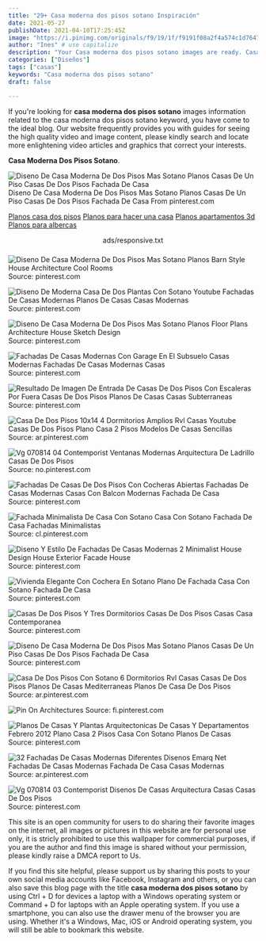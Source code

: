 ```yaml
---
title: "29+ Casa moderna dos pisos sotano Inspiración"
date: 2021-05-27
publishDate: 2021-04-10T17:25:45Z
image: "https://i.pinimg.com/originals/f9/19/1f/f9191f08a2f4a574c1d7647f9659e3b9.jpg"
author: "Ines" # use capitalize
description: "Your Casa moderna dos pisos sotano images are ready. Casa moderna dos pisos sotano are a topic that is being searched for and liked by netizens today. You can Download the Casa moderna dos pisos sotano files here. Download all free photos."
categories: ["Diseños"]
tags: ["casas"]
keywords: "Casa moderna dos pisos sotano"
draft: false

---
```


If you're looking for **casa moderna dos pisos sotano** images information related to the casa moderna dos pisos sotano keyword, you have come to the ideal  blog.  Our website frequently  provides you with  guides  for seeing  the high  quality video and image  content, please kindly search and locate more enlightening video articles and graphics  that correct your interests.

**Casa Moderna Dos Pisos Sotano**. 

![Diseno De Casa Moderna De Dos Pisos Mas Sotano Planos Casas De Un Piso Casas De Dos Pisos Fachada De Casa](https://i.pinimg.com/originals/89/88/02/89880207c355006439e03afe24294034.jpg "Diseno De Casa Moderna De Dos Pisos Mas Sotano Planos Casas De Un Piso Casas De Dos Pisos Fachada De Casa")
Diseno De Casa Moderna De Dos Pisos Mas Sotano Planos Casas De Un Piso Casas De Dos Pisos Fachada De Casa From pinterest.com

[Planos casa dos pisos](/planos-casa-dos-pisos/)
[Planos para hacer una casa](/planos-para-hacer-una-casa/)
[Planos apartamentos 3d](/planos-apartamentos-3d/)
[Planos para albercas](/planos-para-albercas/)
<center><noscript><span>ads/responsive.txt</span></noscript></center>


### 

 


![Diseno De Casa Moderna De Dos Pisos Mas Sotano Planos Barn Style House Architecture Cool Rooms](https://i.pinimg.com/originals/a0/a4/74/a0a474981dcb831b5a0d2bc8f81c0151.jpg "Diseno De Casa Moderna De Dos Pisos Mas Sotano Planos Barn Style House Architecture Cool Rooms")
Source: pinterest.com

 

![Diseno De Moderna Casa De Dos Plantas Con Sotano Youtube Fachadas De Casas Modernas Planos De Casas Casas Modernas](https://i.pinimg.com/originals/30/d8/47/30d847580bdadd5885a5bb5a6b5b4998.jpg "Diseno De Moderna Casa De Dos Plantas Con Sotano Youtube Fachadas De Casas Modernas Planos De Casas Casas Modernas")
Source: pinterest.com

 

![Diseno De Casa Moderna De Dos Pisos Mas Sotano Planos Floor Plans Architecture House Sketch Design](https://i.pinimg.com/originals/f5/e6/c7/f5e6c7b663574701d90c024f2ba7e55b.png "Diseno De Casa Moderna De Dos Pisos Mas Sotano Planos Floor Plans Architecture House Sketch Design")
Source: pinterest.com

 

![Fachadas De Casas Modernas Con Garage En El Subsuelo Casas Modernas Fachadas De Casas Modernas Casas](https://i.pinimg.com/originals/e5/7c/b0/e57cb054f84b3c70b5867cf6d2aede61.jpg "Fachadas De Casas Modernas Con Garage En El Subsuelo Casas Modernas Fachadas De Casas Modernas Casas")
Source: pinterest.com

 

![Resultado De Imagen De Entrada De Casas De Dos Pisos Con Escaleras Por Fuera Casas De Dos Pisos Planos De Casas Casas Subterraneas](https://i.pinimg.com/originals/e6/4f/ac/e64fac1aa7827ca36c011d40ae30a7c5.jpg "Resultado De Imagen De Entrada De Casas De Dos Pisos Con Escaleras Por Fuera Casas De Dos Pisos Planos De Casas Casas Subterraneas")
Source: pinterest.com

 

![Casa De Dos Pisos 10x14 4 Dormitorios Amplios Rvl Casas Youtube Casas De Dos Pisos Plano Casa 2 Pisos Modelos De Casas Sencillas](https://i.pinimg.com/564x/67/25/32/672532b68b4c17e345ed02248e65de11.jpg "Casa De Dos Pisos 10x14 4 Dormitorios Amplios Rvl Casas Youtube Casas De Dos Pisos Plano Casa 2 Pisos Modelos De Casas Sencillas")
Source: ar.pinterest.com

 

![Vg 070814 04 Contemporist Ventanas Modernas Arquitectura De Ladrillo Casas De Dos Pisos](https://i.pinimg.com/originals/e1/5b/2e/e15b2e401be50849bfca13ff52da043f.jpg "Vg 070814 04 Contemporist Ventanas Modernas Arquitectura De Ladrillo Casas De Dos Pisos")
Source: no.pinterest.com

 

![Fachadas De Casas De Dos Pisos Con Cocheras Abiertas Fachadas De Casas Modernas Casas Con Balcon Modernas Fachada De Casa](https://i.pinimg.com/736x/f9/60/03/f960032b1e96c49a53697973ff6b764e.jpg "Fachadas De Casas De Dos Pisos Con Cocheras Abiertas Fachadas De Casas Modernas Casas Con Balcon Modernas Fachada De Casa")
Source: pinterest.com

 

![Fachada Minimalista De Casa Con Sotano Casa Con Sotano Fachada De Casa Fachadas Minimalistas](https://i.pinimg.com/originals/68/f3/4b/68f34bc39aa6ff552868cee7cbc1342a.jpg "Fachada Minimalista De Casa Con Sotano Casa Con Sotano Fachada De Casa Fachadas Minimalistas")
Source: cl.pinterest.com

 

![Diseno Y Estilo De Fachadas De Casas Modernas 2 Minimalist House Design House Exterior Facade House](https://i.pinimg.com/474x/ca/86/45/ca864545da313a3d2f7b4e77fea18816.jpg "Diseno Y Estilo De Fachadas De Casas Modernas 2 Minimalist House Design House Exterior Facade House")
Source: pinterest.com

 

![Vivienda Elegante Con Cochera En Sotano Plano De Fachada Casa Con Sotano Fachada De Casa](https://i.pinimg.com/originals/84/de/c4/84dec41e9469fe1383c862973ba1814e.jpg "Vivienda Elegante Con Cochera En Sotano Plano De Fachada Casa Con Sotano Fachada De Casa")
Source: pinterest.com

 

![Casas De Dos Pisos Y Tres Dormitorios Casas De Dos Pisos Casas Casa Contemporanea](https://i.pinimg.com/736x/df/bb/03/dfbb033f4b2e94ee080dd4c510901683.jpg "Casas De Dos Pisos Y Tres Dormitorios Casas De Dos Pisos Casas Casa Contemporanea")
Source: pinterest.com

 

![Diseno De Casa Moderna De Dos Pisos Mas Sotano Planos Casas De Un Piso Casas De Dos Pisos Fachada De Casa](https://i.pinimg.com/originals/89/88/02/89880207c355006439e03afe24294034.jpg "Diseno De Casa Moderna De Dos Pisos Mas Sotano Planos Casas De Un Piso Casas De Dos Pisos Fachada De Casa")
Source: pinterest.com

 

![Casa De Dos Pisos Con Sotano 6 Dormitorios Rvl Casas Casas De Dos Pisos Planos De Casas Mediterraneas Planos De Casa De Dos Pisos](https://i.pinimg.com/originals/1d/ed/e3/1dede3397654600ed11c80f1d4f7be74.jpg "Casa De Dos Pisos Con Sotano 6 Dormitorios Rvl Casas Casas De Dos Pisos Planos De Casas Mediterraneas Planos De Casa De Dos Pisos")
Source: ar.pinterest.com

 

![Pin On Architectures](https://i.pinimg.com/originals/77/c6/7e/77c67e801b629165f234068f143e28a9.jpg "Pin On Architectures")
Source: fi.pinterest.com

 

![Planos De Casas Y Plantas Arquitectonicas De Casas Y Departamentos Febrero 2012 Plano Casa 2 Pisos Casa Con Sotano Planos De Casas](https://i.pinimg.com/originals/a8/0f/a1/a80fa19b88a46bd3cb037f3c6cfb631e.jpg "Planos De Casas Y Plantas Arquitectonicas De Casas Y Departamentos Febrero 2012 Plano Casa 2 Pisos Casa Con Sotano Planos De Casas")
Source: pinterest.com

 

![32 Fachadas De Casas Modernas Diferentes Disenos Emarq Net Fachadas De Casas Modernas Fachada De Casa Casas Modernas](https://i.pinimg.com/originals/79/c9/c8/79c9c85296ee06dbe090d913d85f05ee.jpg "32 Fachadas De Casas Modernas Diferentes Disenos Emarq Net Fachadas De Casas Modernas Fachada De Casa Casas Modernas")
Source: ar.pinterest.com

 

![Vg 070814 03 Contemporist Disenos De Casas Arquitectura Casas Casas De Dos Pisos](https://i.pinimg.com/originals/f9/19/1f/f9191f08a2f4a574c1d7647f9659e3b9.jpg "Vg 070814 03 Contemporist Disenos De Casas Arquitectura Casas Casas De Dos Pisos")
Source: pinterest.com

 

This site is an open community for users to do sharing their favorite images on the internet, all images or pictures in this website are for personal use only, it is stricly prohibited to use this wallpaper for commercial purposes, if you are the author and find this image is shared without your permission, please kindly raise a DMCA report to Us.

If you find this site helpful, please support us by sharing this posts to your own social media accounts like Facebook, Instagram and others, or you can also save this blog page with the title **casa moderna dos pisos sotano** by using Ctrl + D for devices a laptop with a Windows operating system or Command + D for laptops with an Apple operating system. If you use a smartphone, you can also use the drawer menu of the browser you are using. Whether it's a Windows, Mac, iOS or Android operating system, you will still be able to bookmark this website.
